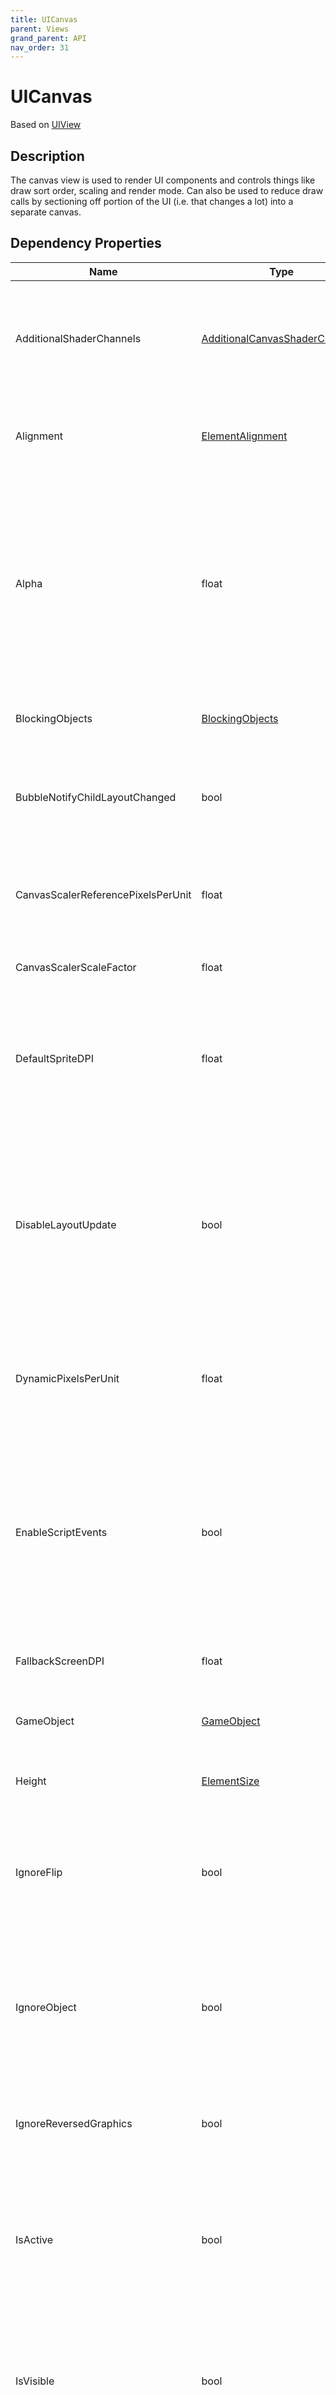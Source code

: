 ```yaml
---
title: UICanvas
parent: Views
grand_parent: API
nav_order: 31
---
```


# UICanvas

Based on [UIView](UIView)

## Description

The canvas view is used to render UI components and controls things like draw sort order, scaling and render mode. Can also be used to reduce draw calls by sectioning off portion of the UI (i.e. that changes a lot) into a separate canvas.

## Dependency Properties

| Name | Type | Description |
| --- | --- | --- |
| AdditionalShaderChannels | [AdditionalCanvasShaderChannels](http://docs.unity3d.com/ScriptReference/AdditionalCanvasShaderChannels.html) | Enum mask of possible shader channel properties that can also be included when the Canvas mesh is created. |
| Alignment | [ElementAlignment](../Types/ElementAlignment) | Used to align the view relative to the layout parent region it resides in. |
| Alpha | float | Can be used to adjust the alpha color of this view and all its children. E.g. used for fade in/out animations. Is separate from and different from the background color of the view as it affects the children as well. |
| BlockingObjects | [BlockingObjects](http://docs.unity3d.com/ScriptReference/BlockingObjects.html) | Type of objects that will block graphic raycasts. |
| BubbleNotifyChildLayoutChanged | bool | Boolean indicating if parent always should be notified when the child changes layout. |
| CanvasScalerReferencePixelsPerUnit | float | If a sprite has 'Pixels Per Unit' setting, one pixel in the sprite will cover one unit in the UI. |
| CanvasScalerScaleFactor | float | Scales all children within the canvas by this factor. |
| DefaultSpriteDPI | float | The pixels per inch to use for sprites that have a 'Pixels Per Unit' setting that matches the 'Reference Pixels Per Unit' setting. |
| DisableLayoutUpdate | bool | Boolean indicating if automatic layout updates for this view should be disabled. When disabled the view doesn't call UpdateLayout() when properties such as Width, Height, etc. changes. |
| DynamicPixelsPerUnit | float | The amount of pixels per unit to use for dynamically created bitmaps in the UI, such as Text. |
| EnableScriptEvents | bool | Boolean indicating if unity script events (Update, LateUpdate, Awake, etc) should be relayed to the view code-behind through the corresponding methods that can be overriden. |
| FallbackScreenDPI | float | The DPI to assume if the screen DPI is not known. |
| GameObject | [GameObject](http://docs.unity3d.com/ScriptReference/GameObject.html) | GameObject in the hierarchy that corresponds to the view. |
| Height | [ElementSize](../Types/ElementSize) | The height of the view in pixels or percents. |
| IgnoreFlip | bool | Used when doing localization override default behavior of flipping the view Right to Left or Left to Rigth. |
| IgnoreObject | bool | Boolean indicating if the view should be ignored. Ignored objects don't run any load logic and don't respond to property changed events. |
| IgnoreReversedGraphics | bool | Boolean indicating if graphics facing away from the raycaster should be ignored. |
| IsActive | bool | Boolean indicating if the view is active. Deactivated views deactivates corresponding game object, components, renderers and scripts. |
| IsVisible | bool | Boolean indicating if view is visible or hidden. Invisible views still take up space but aren't interactable and have their alpha set to 0. |
| LayoutRoot | [LayoutRoot](LayoutRoot) | Reference to the layout root view that is the main UICanvas that manages layout updates. All UI views resides under a layout root. |
| LoadMode | [LoadMode](../Types/LoadMode) | Enum flags indicating when and how the view should be loaded by the framework. Can be changed when e.g. the view is to be loaded on-demand. |
| Margin | [ElementMargin](../Types/ElementMargin) | Adding margins to a view changes the size of the area in which its content resides, but it does not change the width or height of the view. |
| MatchWidthOrHeight | float | Setting to scale the Canvas to match the width or height of the reference resolution, or a combination. |
| NormalizedSortingGridSize | float | The normalized grid size that the canvas will split the renderable area into. |
| Offset | [ElementMargin](../Types/ElementMargin) | Determines the offset of the view. |
| OffsetFromParent | [ElementMargin](../Types/ElementMargin) | Offset set by a parent view. Used by views like Group to arrange children without changing their own Offset values. |
| OverrideHeight | [ElementSize](../Types/ElementSize) | Overrides regular Height value. Used to e.g. automatically size items without changing the default Height value set. |
| OverridePixelPerfect | bool | Allows for nested canvases to override pixelPerfect settings inherited from parent canvases. |
| OverrideSorting | bool | Override the sorting of canvas. |
| OverrideWidth | [ElementSize](../Types/ElementSize) | Overrides regular Width value. Used to e.g. automatically size items without changing the default Width value set. |
| PhysicalUnit | [Unit](http://docs.unity3d.com/ScriptReference/Unit.html) | The physical unit to specify positions and sizes in. |
| Pivot | [Vector2](http://docs.unity3d.com/ScriptReference/Vector2.html) | The pivot point of the view. |
| PixelPerfect | bool | Force elements in the canvas to be aligned with pixels. Only applies with renderMode is Screen Space. |
| PlaneDistance | float | How far away from the camera is the Canvas generated. |
| Position | [Vector3](http://docs.unity3d.com/ScriptReference/Vector3.html) | Directly sets the local position of the view relative to parent. Position otherwise set using the Alignment and Offset properties. |
| RaycastBlockMode | [RaycastBlockMode](../Types/RaycastBlockMode) | Enum indicating if raycasts should be blocked. |
| ReferencePixelsPerUnit | float | The number of pixels per unit that is considered the default. |
| ReferenceResolution | [Vector2](http://docs.unity3d.com/ScriptReference/Vector2.html) | The resolution the UI layout is designed for. |
| RenderCamera | string | ID of the world camera camera used when rendering the canvas. |
| RenderMode | [RenderMode](http://docs.unity3d.com/ScriptReference/RenderMode.html) | Enum indicating if the canvas is in world or overlay mode. |
| Rotation | [Quaternion](http://docs.unity3d.com/ScriptReference/Quaternion.html) | Rotation of the view. |
| Scale | [Vector3](http://docs.unity3d.com/ScriptReference/Vector3.html) | Scale of the view. |
| ScaleFactor | float | Used to scale the entire canvas, while still making it fit the screen. Only applies with renderMode is Screen Space. |
| ScreenMatchMode | [ScreenMatchMode](http://docs.unity3d.com/ScriptReference/ScreenMatchMode.html) | A mode used to scale the canvas area if the aspect ratio of the current resolution doesn't fit the reference resolution. |
| SortingLayerID | int | Unique ID of the Canvas sorting layer. |
| SortingLayerName | string | Name of the Canvas sorting layer. |
| SortingOrder | int | Canvas order within a sorting layer. |
| TargetDisplay | int | For Overlay mode, display index on which the UI canvas will appear. |
| UiScaleMode | [ScaleMode](http://docs.unity3d.com/ScriptReference/ScaleMode.html) | Determines how UI elements in the Canvas are scaled. |
| UseFastShader | bool | Boolean indicating if the default UI shader should be replaced by a simpler and faster one. The faster shader does not support masking and clipping. |
| Width | [ElementSize](../Types/ElementSize) | The width of the view in pixels or percents. |
| WorldCamera | [Camera](http://docs.unity3d.com/ScriptReference/Camera.html) | Reference to the world camera, is automatically set if RenderCamera is set. |
